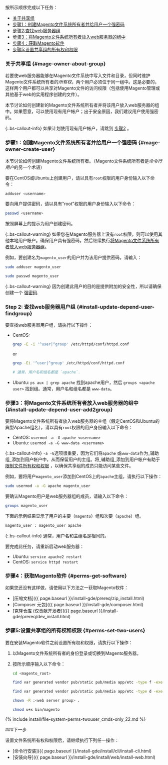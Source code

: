 按所示顺序完成以下任务：

*  [关于共享组](#mage-owner-about-group)
*  [步骤1：创建Magento文件系统所有者并给用户一个强密码](#mage-owner-create-user)
*  [步骤2:查找web服务器组](#install-update-depend-user-findgroup)
*  [步骤3：将Magento文件系统所有者放入web服务器的组中](#install-update-depend-user-add2group)
*  [步骤4：获取Magento软件](#perms-get-software)
*  [步骤5:设置共享组的所有权和权限](#perms-set-two-users)

### 关于共享组 {#mage-owner-about-group}

若要使web服务器能够在Magento文件系统中写入文件和目录，但同时维护Magento文件系统所有者的*所有权*，两个用户必须位于同一组中。这是必要的，这样两个用户都可以共享对Magento文件的访问权限（包括使用Magento管理或其他基于web的实用程序创建的文件）。

本节讨论如何创建新的Magento文件系统所有者并将该用户放入web服务器的组中。如果愿意，可以使用现有用户帐户；出于安全原因，我们建议用户使用强密码。

{:.bs-callout-info}
如果计划使用现有用户帐户，请跳到 [步骤2](#install-update-depend-user-findgroup) 。

### 步骤1：创建Magento文件系统所有者并给用户一个强密码 {#mage-owner-create-user}

本节讨论如何创建Magento文件系统所有者。（Magento文件系统所有者是*命令行用户*的另一个术语）

要在CentOS或Ubuntu上创建用户，请以具有`root`权限的用户身份输入以下命令：

```bash
adduser <username>
```

要向用户提供密码，请以具有“root”权限的用户身份输入以下命令：

```bash
passwd <username>
```

按照屏幕上的提示为用户创建密码。

{:.bs-callout-warning}
如果您在Magento服务器上没有`root`权限，则可以使用其他本地用户帐户。确保用户具有强密码，然后继续执行[将Magento文件系统所有者放入web服务器组](#install-update-depend-user-add2group)。

例如，要创建名为`magento_user`的用户并为该用户提供密码，请输入：

```bash
sudo adduser magento_user
```

```bash
sudo passwd magento_user
```

{:.bs-callout-warning}
因为创建此用户的目的是提供附加的安全性，所以请确保创建一个 [强密码](https://en.wikipedia.org/wiki/Password_strength).

### Step 2: 查找web服务器用户组 {#install-update-depend-user-findgroup}

要查找web服务器用户组，请执行以下操作：

*  CentOS:

   ```bash
   grep -E -i '^user|^group' /etc/httpd/conf/httpd.conf
   ```

   or

   ```bash
   grep -Ei '^user|^group' /etc/httpd/conf/httpd.conf
   
   # 通常，用户名和组名都是 `apache`.
   ```

*  Ubuntu: `ps aux | grep apache` 找到apache用户，然后 `groups <apache user>` 找到组。通常，用户名和组名都是 `www-data`。

### 步骤3：将Magento文件系统所有者放入web服务器的组中 {#install-update-depend-user-add2group}

要将Magento文件系统所有者放入web服务器的主组（假定CentOS和Ubuntu的典型Apache组名），请以具有`root`权限的用户身份输入以下命令：

*  CentOS: `usermod -a -G apache <username>`
*  Ubuntu: `usermod -a -G www-data <username>`

{:.bs-callout-info}
`-a -G`选项很重要，因为它们将`apache` 或`www-data`作为_辅助组_添加到用户帐户中，从而保留用户的主组。将_辅助组_添加到用户帐户有助于[限制文件所有权和权限](#perms-set-two-users) ，以确保共享组的成员只能访问某些文件。

例如，要将用户`magento_user`添加到CentOS上的`apache`主组，请执行以下操作：

```bash
sudo usermod -a -G apache magento_user
```

要确认Magento用户是web服务器组的成员，请输入以下命令：

```bash
groups magento_user
```

下面的示例结果显示了用户的主要（`magento`）组和次要（`apache`）组。

```bash
magento_user : magento_user apache
```

{:.bs-callout-info}
通常，用户名和主组名是相同的。

要完成此任务，请重新启动web服务器：

*  Ubuntu: `service apache2 restart`
*  CentOS: `service httpd restart`

### 步骤4：获取Magento软件 {#perms-get-software}

如果您还没有这样做，请使用以下方法之一获取Magento软件：

*  [压缩文档]({{ page.baseurl }}/install-gde/prereq/zip_install.html)
*  [Composer 元包]({{ page.baseurl }}/install-gde/composer.html)
*  [克隆仓库 (仅贡献开发者)]({{ page.baseurl }}/install-gde/prereq/dev_install.html)

### 步骤5:设置共享组的所有权和权限  {#perms-set-two-users}

要在安装Magento软件之前设置所有权和权限，请执行以下操作：

1. 以Magento文件系统所有者的身份登录或切换到Magento服务器。
1. 按所示顺序输入以下命令：

   ```bash
   cd <magento_root>
   ```

   ```bash
   find var generated vendor pub/static pub/media app/etc -type f -exec chmod g+w {} +
   ```

   ```bash
   find var generated vendor pub/static pub/media app/etc -type d -exec chmod g+ws {} +
   ```

   ```bash
   chown -R :<web server group> .
   ```

   ```bash
   chmod u+x bin/magento
   ```

{% include install/file-system-perms-twouser_cmds-only_22.md %}

###下一步

设置文件系统所有权和权限后，请继续执行下列任一操作：

*  [命令行安装]({{ page.baseurl }}/install-gde/install/cli/install-cli.html)
*  [安装向导]({{ page.baseurl }}/install-gde/install/web/install-web.html)
